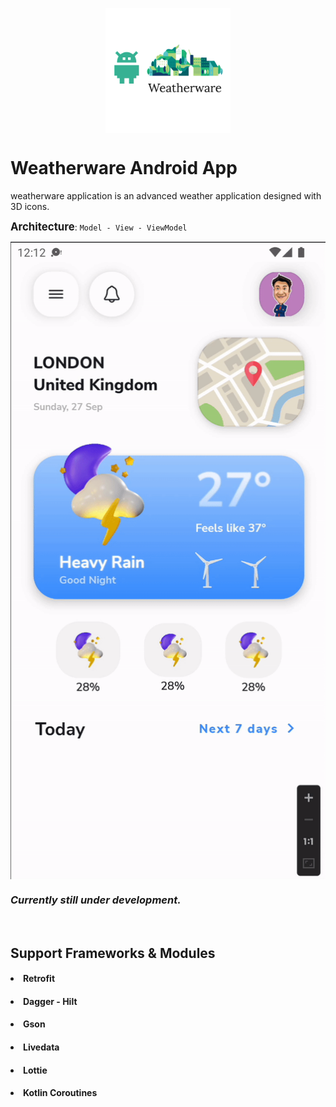 [<p align="center"><img src="https://github.com/burhancabiroglu/Weatherware/blob/main/mdassets/Weatherware.png" data-canonical-src="https://github.com/burhancabiroglu/Weatherware/blob/main/mdassets/Weatherware.png" width="200" height="200" align="center"/></p>](https://github.com/burhancabiroglu/weatherware)

# Weatherware Android App

<p>weatherware application is an advanced weather application designed with 3D icons.

<b><big>Architecture</big></b>: <code>Model - View - ViewModel </code>

[<p align="center"><img src="https://github.com/burhancabiroglu/Weatherware/blob/main/mdassets/app_gif.gif" data-canonical-src="https://github.com/burhancabiroglu/Weatherware/blob/main/mdassets/app_gif.gif" width="600" align="center"/></p>](https://github.com/burhancabiroglu/weatherware)


### <i>Currently still under development.</i>

<br>

## Support Frameworks & Modules

#### <li>  Retrofit </li>
#### <li>  Dagger - Hilt </li>
#### <li>  Gson </li>
#### <li>  Livedata </li>
#### <li>  Lottie </li>
#### <li>  Kotlin Coroutines </li>

